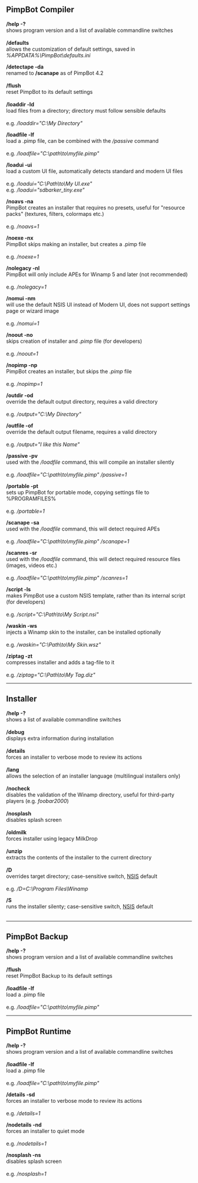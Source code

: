 ## PimpBot Compiler ##
**/help -?**
<br>shows program version and a list of available commandline switches<br>
<br>
<b>/defaults</b>
<br>allows the customization of default settings, saved in <i>%APPDATA%\PimpBot\defaults.ini</i>

<b>/detectape -da</b>
<br>renamed to <b>/scanape</b> as of PimpBot 4.2<br>
<br>
<b>/flush</b>
<br>reset PimpBot to its default settings<br>
<br>
<b>/loaddir -ld</b>
<br>load files from a directory; directory must follow sensible defaults<br>
<br>e.g. <i>/loaddir="C:\My Directory"</i>

<b>/loadfile -lf</b>
<br>load a .pimp file, can be combined with the <i>/passive</i> command<br>
<br>e.g. <i>/loadfile="C:\path\to\myfile.pimp"</i>

<b>/loadui -ui</b>
<br>load a custom UI file, automatically detects standard and modern UI files<br>
<br>e.g. <i>/loadui="C:\Path\to\\My UI.exe"</i>
<br>e.g. <i>/loadui="sdbarker_tiny.exe"</i>

<b>/noavs -na</b>
<br>PimpBot creates an installer that requires no presets, useful for "resource packs" (textures, filters, colormaps etc.)<br>
<br>e.g. <i>/noavs=1</i>

<b>/noexe -nx</b>
<br>PimpBot skips making an installer, but creates a .pimp file<br>
<br>e.g. <i>/noexe=1</i>

<b>/nolegacy -nl</b>
<br>PimpBot will only include APEs for Winamp 5 and later (not recommended)<br>
<br>e.g. <i>/nolegacy=1</i>

<b>/nomui -nm</b>
<br>will use the default NSIS UI instead of Modern UI, does not support settings page or wizard image<br>
<br>e.g. <i>/nomui=1</i>

<b>/noout -no</b>
<br>skips creation of installer and <i>.pimp</i> file (for developers)<br>
<br>e.g. <i>/noout=1</i>

<b>/nopimp -np</b>
<br>PimpBot creates an installer, but skips the <i>.pimp</i> file<br>
<br>e.g. <i>/nopimp=1</i>

<b>/outdir -od</b>
<br>override the default output directory, requires a valid directory<br>
<br>e.g. <i>/output="C:\My Directory"</i>

<b>/outfile -of</b>
<br>override the default output filename, requires a valid directory<br>
<br>e.g. <i>/output="I like this Name"</i>

<b>/passive -pv</b>
<br>used with the <i>/loadfile</i> command, this will compile an installer silently<br>
<br>e.g. <i>/loadfile="C:\path\to\myfile.pimp" /passive=1</i>

<b>/portable -pt</b>
<br>sets up PimpBot for portable mode, copying settings file to %PROGRAMFILES%<br>
<br>e.g. <i>/portable=1</i>

<b>/scanape -sa</b>
<br>used with the <i>/loadfile</i> command, this will detect required APEs<br>
<br>e.g. <i>/loadfile="C:\path\to\myfile.pimp" /scanape=1</i>

<b>/scanres -sr</b>
<br>used with the <i>/loadfile</i> command, this will detect required resource files (images, videos etc.)<br>
<br>e.g. <i>/loadfile="C:\path\to\myfile.pimp" /scanres=1</i>

<b>/script -ls</b>
<br>makes PimpBot use a custom NSIS template, rather than its internal script (for developers)<br>
<br>e.g. <i>/script="C:\Path\to\My Script.nsi"</i>

<b>/waskin -ws</b>
<br>injects a Winamp skin to the installer, can be installed optionally<br>
<br>e.g. <i>/waskin="C:\Path\to\My Skin.wsz"</i>

<b>/ziptag -zt</b>
<br>compresses installer and adds a tag-file to it<br>
<br>e.g. <i>/ziptag="C:\Path\to\My Tag.diz"</i>

<hr />

<h2>Installer</h2>
<b>/help -?</b>
<br>shows a list of available commandline switches<br>
<br>
<b>/debug</b>
<br>displays extra information during installation<br>
<br>
<b>/details</b>
<br>forces an installer to verbose mode to review its actions<br>
<br>
<b>/lang</b>
<br>allows the selection of an installer language (multilingual installers only)<br>
<br>
<b>/nocheck</b>
<br>disables the validation of the Winamp directory, useful for third-party players (e.g. <i>foobar2000</i>)<br>
<br>
<b>/nosplash</b>
<br>disables splash screen<br>
<br>
<b>/oldmilk</b>
<br>forces installer using legacy MilkDrop<br>
<br>
<b>/unzip</b>
<br>extracts the contents of the installer to the current directory<br>
<br>
<b>/D</b>
<br>overrides target directory; case-sensitive switch, <a href='NSIS.md'>NSIS</a> default<br>
<br>e.g. <i>/D=C:\Program Files\Winamp</i>

<b>/S</b>
<br>runs the installer silenty; case-sensitive switch, <a href='NSIS.md'>NSIS</a> default<br>
<br>
<hr />

<h2>PimpBot Backup</h2>
<b>/help -?</b>
<br>shows program version and a list of available commandline switches<br>
<br>
<b>/flush</b>
<br>reset PimpBot Backup to its default settings<br>
<br>
<b>/loadfile -lf</b>
<br>load a .pimp file<br>
<br>e.g. <i>/loadfile="C:\path\to\myfile.pimp"</i>

<hr />

<h2>PimpBot Runtime</h2>
<b>/help -?</b>
<br>shows program version and a list of available commandline switches<br>
<br>
<b>/loadfile -lf</b>
<br>load a .pimp file<br>
<br>e.g. <i>/loadfile="C:\path\to\myfile.pimp"</i>

<b>/details -sd</b>
<br>forces an installer to verbose mode to review its actions<br>
<br>e.g. <i>/details=1</i>

<b>/nodetails -nd</b>
<br>forces an installer to quiet mode<br>
<br>e.g. <i>/nodetails=1</i>

<b>/nosplash -ns</b>
<br>disables splash screen<br>
<br>e.g. <i>/nosplash=1</i>